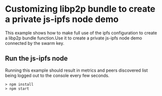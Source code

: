 # Customizing libp2p bundle to create  a  private js-ipfs node demo

This example shows how to make full use of the ipfs configuration to create a libp2p bundle function.Use it to create a private js-ipfs node demo connected by the swarm key.

## Run the js-ipfs node

Running this example should result in metrics and peers discovered list being logged out to the console every few seconds.

```
> npm install
> npm start
```

